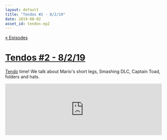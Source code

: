 ```yaml
---
layout: default
title: "Tendos #2 - 8/2/19"
date: 2019-08-02
asset_id: tendos-ep2
---
```

[« Episodes](/tendos/episodes)

# [Tendos #2 - 8/2/19](/tendos/assets/tendos-ep2.mp3)
[Tendo](/tendos/assets/tendos-ep2.mp3) time! We talk about Mario's short legs, Smashing DLC, Captain Toad, folders and hats.

<iframe width="100%" height="166" scrolling="no" frameborder="no" allow="autoplay" src="https://w.soundcloud.com/player/?url=https%3A//api.soundcloud.com/tracks/660393140&color=%23ff5500&auto_play=false&hide_related=false&show_comments=true&show_user=true&show_reposts=false&show_teaser=true"></iframe>
